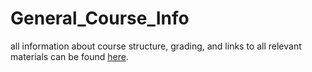 # General_Course_Info
all information about course structure, grading, and links to all relevant materials can be found [here](https://github.com/bcb420-2020/General_Course_Info/wiki).

